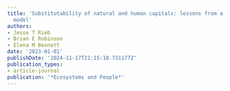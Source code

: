 ```yaml
---
title: 'Substitutability of natural and human capitals: lessons from a simple exploratory
  model'
authors:
- Jesse T Rieb
- Brian E Robinson
- Elena M Bennett
date: '2023-01-01'
publishDate: '2024-11-17T21:15:18.731177Z'
publication_types:
- article-journal
publication: '*Ecosystems and People*'
---
```

